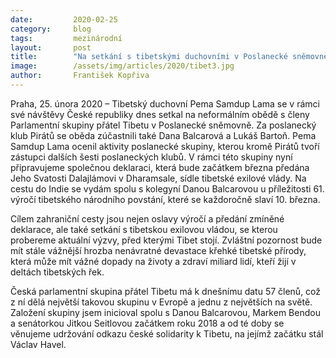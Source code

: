 ```yaml
---
date:         2020-02-25
category:     blog
tags:         mezinárodní
layout:       post
title:        "Na setkání s tibetskými duchovními v Poslanecké sněmovně navážeme návštěvou dalajlámy v Indii"
image:        /assets/img/articles/2020/tibet3.jpg
author:       František Kopřiva
--- 
```



 

Praha, 25. února 2020 – Tibetský duchovní Pema Samdup Lama se v rámci své návštěvy České republiky dnes setkal na neformálním obědě s členy Parlamentní skupiny přátel Tibetu v Poslanecké sněmovně. Za poslanecký klub Pirátů se oběda zúčastnili také Dana Balcarová a Lukáš Bartoň. Pema Samdup Lama ocenil aktivity poslanecké skupiny, kterou kromě Pirátů tvoří zástupci dalších šesti poslaneckých klubů. V rámci této skupiny nyní připravujeme společnou deklaraci, která bude začátkem března předána Jeho Svatosti Dalajlámovi v Dharamsale, sídle tibetské exilové vlády. Na cestu do Indie se vydám spolu s kolegyní Danou Balcarovou u příležitosti 61. výročí tibetského národního povstání, které se každoročně slaví 10. března.


Cílem zahraniční cesty jsou nejen oslavy výročí a předání zmíněné deklarace, ale také setkání s tibetskou exilovou vládou, se kterou probereme aktuální výzvy, před kterými Tibet stojí. Zvláštní pozornost bude mít stále vážnější hrozba nenávratné devastace křehké tibetské přírody, která může mít vážné dopady na životy a zdraví miliard lidí, kteří žijí v deltách tibetských řek. 

 

Česká parlamentní skupina přátel Tibetu má k dnešnímu datu 57 členů, což z ní dělá největší takovou skupinu v Evropě a jednu z největších na světě. Založení skupiny jsem inicioval spolu s Danou Balcarovou, Markem Bendou a senátorkou Jitkou Seitlovou začátkem roku 2018 a od té doby se věnujeme udržování odkazu české solidarity k Tibetu, na jejímž začátku stál Václav Havel.  
